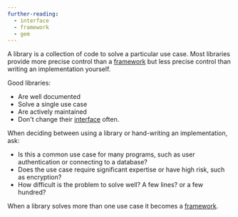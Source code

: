 ```yaml
---
further-reading:
  - interface
  - framework
  - gem
---
```

A library is a collection of code to solve a particular use case. Most libraries
provide more precise control than a [framework](/framework) but less precise
control than writing an implementation yourself.

Good libraries:

* Are well documented
* Solve a single use case
* Are actively maintained
* Don't change their [interface](/interface) often.

When deciding between using a library or hand-writing an implementation, ask:

* Is this a common use case for many programs, such as user authentication or
  connecting to a database?
* Does the use case require significant expertise or have high risk, such as
  encryption?
* How difficult is the problem to solve well? A few lines? or a few hundred?

When a library solves more than one use case it becomes a
[framework](/framework).
